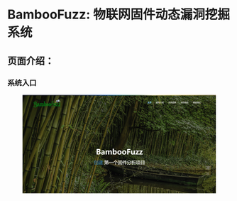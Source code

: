 # BambooFuzz: 物联网固件动态漏洞挖掘系统

## 页面介绍：
### 系统入口



<div align=center><img src="https://github.com/dalision/Bamboofuzz/blob/main/images/clip_image002.png"/></div>
